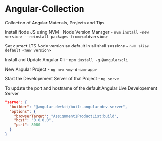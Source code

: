 # Angular-Collection

Collection of Angular Materials, Projects and Tips

Install Node JS using NVM - Node Version Manager - `nvm install <new version> --reinstall-packages-from=<oldversion>`

Set currect LTS Node version as default in all shell sessions - `nvm alias default <new version>`

Install and Update Angular Cli - `npm install -g @angular/cli`

New Angular Project - `ng new <my-dream-app>`

Start the Developement Server of that Project - `ng serve`

To update the port and hostname of the default Angular Live Developement Server

```json
"serve": {
  "builder": "@angular-devkit/build-angular:dev-server",
  "options": {
    "browserTarget": "Assignment1ProductList:build",
    "host": "0.0.0.0",
    "port": 8080
  }
}
```
